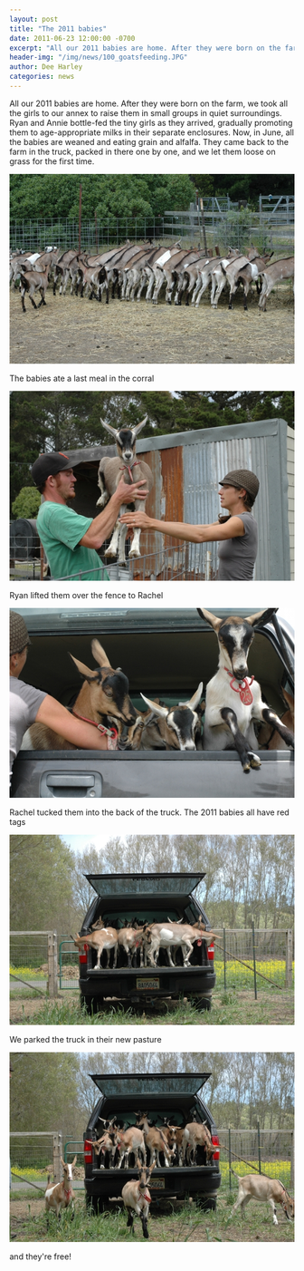 ```yaml
---
layout: post
title: "The 2011 babies"
date: 2011-06-23 12:00:00 -0700
excerpt: "All our 2011 babies are home. After they were born on the farm, we took all the girls ..."
header-img: "/img/news/100_goatsfeeding.JPG"
author: Dee Harley
categories: news
---
```

All our 2011 babies are home. After they were born on the farm, we
took all the girls to our annex to raise them in small groups in quiet
surroundings. Ryan and Annie bottle-fed the tiny girls as they
arrived, gradually promoting them to age-appropriate milks in their
separate enclosures. Now, in June, all the babies are weaned and
eating grain and alfalfa. They came back to the farm in the truck,
packed in there one by one, and we let them loose on grass for the
first time.

![image](/img/news/100_goatsfeeding.JPG)

The babies ate a last meal in the corral

![image](/img/news/100_goatlifted.JPG)

Ryan lifted them over the fence to Rachel

![image](/img/news/100_goatsintruck.JPG)

Rachel tucked them into the back of the truck. The 2011 babies all
have red tags

![image](/img/news/100_release3.JPG)

We parked the truck in their new pasture

![image](/img/news/100_release5.JPG)

and they're free!

